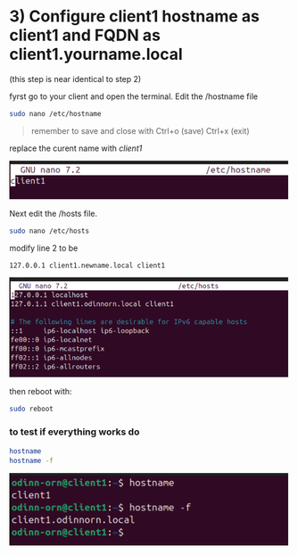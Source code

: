 # 3) Configure client1 hostname as client1 and FQDN as client1.yourname.local
(this step is near identical to  step 2)

fyrst go to your client and open the terminal. Edit the /hostname file
```bash
sudo nano /etc/hostname
```
> remember to save and close with
> Ctrl+o (save) Ctrl+x (exit)

replace the curent name with *client1*

<img title="hostname" width="500" src="client1Hostname.png">

Next edit the /hosts file.
```bash
sudo nano /etc/hosts
```
modify line 2 to be
```
127.0.0.1 client1.newname.local client1
```
<img title="hosts" width="500" src="client1Hosts.png">

then reboot with:
```bash
sudo reboot
```

### to test if everything works do
```bash
hostname
hostname -f
```
<img title="hostnameCheck" width="500" src="client1HostnameCheck.png">
